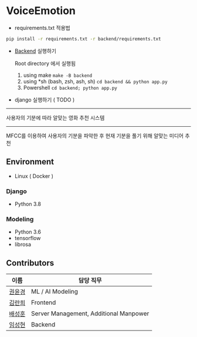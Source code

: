 # VoiceEmotion

- requirements.txt 적용법

```bash
pip install -r requirements.txt -r backend/requirements.txt
```

- [Backend](backend/) 실행하기

  Root directory 에서 실행됨

  1. using make `make -B backend`
  2. using *sh (bash, zsh, ash, sh) `cd backend && python app.py`
  3. Powershell `cd backend; python app.py`

- django 실행하기 ( TODO )

---

사용자의 기분에 따라 알맞는 영화 추천 시스템

---

MFCC를 이용하여 사용자의 기분을 파악한 후 현재 기분을 풀기 위해 알맞는 미디어 추천

## Environment

- Linux ( Docker )

### Django

- Python 3.8

### Modeling

- Python 3.6
- tensorflow
- librosa

## Contributors

| 이름                                        | 담당 직무                              |
| ------------------------------------------- | -------------------------------------- |
| [권윤경](https://github.com/yoonkyeongkwon) | ML / AI Modeling                       |
| [김란희](https://github.com/doradorani)     | Frontend                               |
| [배성훈](https://github.com/fish895623)     | Server Management, Additional Manpower |
| [임성현](https://github.com/dlatjdgus95)    | Backend                                |
